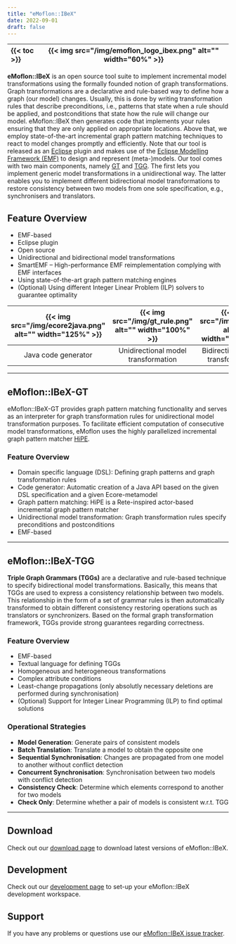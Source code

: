 ```yaml
---
title: "eMoflon::IBeX"
date: 2022-09-01
draft: false
---
```


| {{< toc >}} | {{< img src="/img/emoflon_logo_ibex.png" alt="" width="60%" >}} |
|:---|---|

**eMoflon::IBeX** is an open source tool suite to implement incremental model transformations using the formally founded notion of graph transformations. Graph transformations are a declarative and rule-based way to define how a graph (our model) changes. Usually, this is done by writing transformation rules that describe preconditions, i.e., patterns that state when a rule should be applied, and postconditions that state how the rule will change our model.
eMoflon::IBeX then generates code that implements your rules ensuring that they are only applied on appropriate locations. Above that, we employ state-of-the-art incremental graph pattern matching techniques to react to model changes promptly and efficiently. Note that our tool is released as an [Eclipse](https://www.eclipse.org) plugin and makes use of the [Eclipse Modelling Framework (EMF)](https://www.eclipse.org/modeling/emf/) to design and represent (meta-)models.
Our tool comes with two main components, namely [GT](#emoflonibex-gt) and [TGG](#emoflonibex-tgg). The first lets you implement generic model transformations in a unidirectional way. The latter enables you to implement different bidirectional model transformations to restore consistency between two models from one sole specification, e.g., synchronisers and translators.

## Feature Overview
- EMF-based
- Eclipse plugin
- Open source
- Unidirectional and bidirectional model transformations
- SmartEMF – High-performance EMF reimplementation complying with EMF interfaces
- Using state-of-the-art graph pattern matching engines
- (Optional) Using different Integer Linear Problem (ILP) solvers to guarantee optimality


| {{< img src="/img/ecore2java.png" alt="" width="125%" >}} | {{< img src="/img/gt_rule.png" alt="" width="100%" >}}  | {{< img src="/img/tgg.png" alt="" width="100%" >}} |
|:-------------------:|:-----------------------------------:|:-----------------------------------:|
| Java code generator | Unidirectional model transformation | Bidirectional model transformations |


___
## eMoflon::IBeX-GT

eMoflon::IBeX-GT provides graph pattern matching functionality and serves as an interpreter for graph transformation rules for unidirectional model transformation purposes. To facilitate efficient computation of consecutive model transformations, eMoflon uses the highly parallelized incremental graph pattern matcher [HiPE](https://github.com/HiPE-DevOps/HiPE-Updatesite).



### Feature Overview

- Domain specific language (DSL): Defining graph patterns and graph transformation rules
- Code generator: Automatic creation of a Java API based on the given DSL specification and a given Ecore-metamodel
- Graph pattern matching: HiPE is a Rete-inspired actor-based incremental graph pattern matcher
- Unidirectional model transformation: Graph transformation rules specify preconditions and postconditions
- EMF-based


___
## eMoflon::IBeX-TGG

**Triple Graph Grammars (TGGs)** are a declarative and rule-based technique to specify bidirectional model transformations.
Basically, this means that TGGs are used to express a consistency relationship between two models.
This relationship in the form of a set of grammar rules is then automatically transformed to obtain different consistency restoring operations such as translators or synchronizers.
Based on the formal graph transformation framework, TGGs provide strong guarantees regarding correctness.

### Feature Overview

- EMF-based
- Textual language for defining TGGs
- Homogeneous and heterogeneous transformations
- Complex attribute conditions
- Least-change propagations (only absolutly necessary deletions are performed during synchronisation)
- (Optional) Support for Integer Linear Programming (ILP) to find optimal solutions

### Operational Strategies

- **Model Generation**: Generate pairs of consistent models
- **Batch Translation**: Translate a model to obtain the opposite one
- **Sequential Synchronisation**: Changes are propagated from one model to another without conflict detection
- **Concurrent Synchronisation**: Synchronisation between two models with conflict detection
- **Consistency Check**: Determine which elements correspond to another for two models
- **Check Only**: Determine whether a pair of models is consistent w.r.t. TGG


___
## Download

Check out our [download page](../download#emoflonibex) to download latest versions of eMoflon::IBeX.


## Development

Check out our [development page](../dev#emoflonibex) to set-up your eMoflon::IBeX development workspace.


## Support

If you have any problems or questions use our [eMoflon::IBeX issue tracker](https://github.com/eMoflon/emoflon-ibex/issues).
